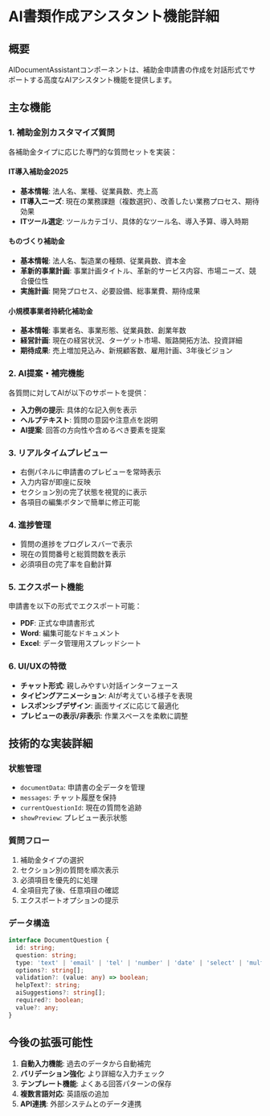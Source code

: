 # AI書類作成アシスタント機能詳細

## 概要
AIDocumentAssistantコンポーネントは、補助金申請書の作成を対話形式でサポートする高度なAIアシスタント機能を提供します。

## 主な機能

### 1. 補助金別カスタマイズ質問
各補助金タイプに応じた専門的な質問セットを実装：

#### IT導入補助金2025
- **基本情報**: 法人名、業種、従業員数、売上高
- **IT導入ニーズ**: 現在の業務課題（複数選択）、改善したい業務プロセス、期待効果
- **ITツール選定**: ツールカテゴリ、具体的なツール名、導入予算、導入時期

#### ものづくり補助金
- **基本情報**: 法人名、製造業の種類、従業員数、資本金
- **革新的事業計画**: 事業計画タイトル、革新的サービス内容、市場ニーズ、競合優位性
- **実施計画**: 開発プロセス、必要設備、総事業費、期待成果

#### 小規模事業者持続化補助金
- **基本情報**: 事業者名、事業形態、従業員数、創業年数
- **経営計画**: 現在の経営状況、ターゲット市場、販路開拓方法、投資詳細
- **期待成果**: 売上増加見込み、新規顧客数、雇用計画、3年後ビジョン

### 2. AI提案・補完機能
各質問に対してAIが以下のサポートを提供：
- **入力例の提示**: 具体的な記入例を表示
- **ヘルプテキスト**: 質問の意図や注意点を説明
- **AI提案**: 回答の方向性や含めるべき要素を提案

### 3. リアルタイムプレビュー
- 右側パネルに申請書のプレビューを常時表示
- 入力内容が即座に反映
- セクション別の完了状態を視覚的に表示
- 各項目の編集ボタンで簡単に修正可能

### 4. 進捗管理
- 質問の進捗をプログレスバーで表示
- 現在の質問番号と総質問数を表示
- 必須項目の完了率を自動計算

### 5. エクスポート機能
申請書を以下の形式でエクスポート可能：
- **PDF**: 正式な申請書形式
- **Word**: 編集可能なドキュメント
- **Excel**: データ管理用スプレッドシート

### 6. UI/UXの特徴
- **チャット形式**: 親しみやすい対話インターフェース
- **タイピングアニメーション**: AIが考えている様子を表現
- **レスポンシブデザイン**: 画面サイズに応じて最適化
- **プレビューの表示/非表示**: 作業スペースを柔軟に調整

## 技術的な実装詳細

### 状態管理
- `documentData`: 申請書の全データを管理
- `messages`: チャット履歴を保持
- `currentQuestionId`: 現在の質問を追跡
- `showPreview`: プレビュー表示状態

### 質問フロー
1. 補助金タイプの選択
2. セクション別の質問を順次表示
3. 必須項目を優先的に処理
4. 全項目完了後、任意項目の確認
5. エクスポートオプションの提示

### データ構造
```typescript
interface DocumentQuestion {
  id: string;
  question: string;
  type: 'text' | 'email' | 'tel' | 'number' | 'date' | 'select' | 'multiline' | 'multiselect';
  options?: string[];
  validation?: (value: any) => boolean;
  helpText?: string;
  aiSuggestions?: string[];
  required?: boolean;
  value?: any;
}
```

## 今後の拡張可能性
1. **自動入力機能**: 過去のデータから自動補完
2. **バリデーション強化**: より詳細な入力チェック
3. **テンプレート機能**: よくある回答パターンの保存
4. **複数言語対応**: 英語版の追加
5. **API連携**: 外部システムとのデータ連携
